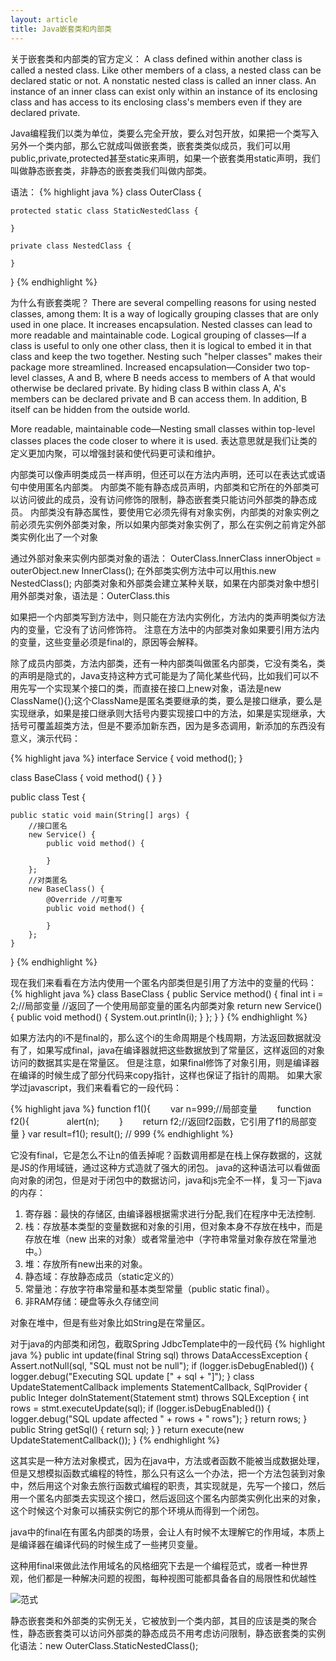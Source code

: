 ```yaml
---
layout: article
title: Java嵌套类和内部类
---
```



关于嵌套类和内部类的官方定义：
A class defined within another class is called a nested class. Like other members of a class, a nested class can be declared static or not. A nonstatic nested class is called an inner class. An instance of an inner class can exist only within an instance of its enclosing class and has access to its enclosing class's members even if they are declared private.

Java编程我们以类为单位，类要么完全开放，要么对包开放，如果把一个类写入另外一个类内部，那么它就成叫做嵌套类，嵌套类类似成员，我们可以用public,private,protected甚至static来声明，如果一个嵌套类用static声明，我们叫做静态嵌套类，非静态的嵌套类我们叫做内部类。

语法：
{% highlight java %}
class OuterClass {

    protected static class StaticNestedClass {

    }

    private class NestedClass {

    }
}
{% endhighlight %}

为什么有嵌套类呢？
There are several compelling reasons for using nested classes, among them:
It is a way of logically grouping classes that are only used in one place.
It increases encapsulation.
Nested classes can lead to more readable and maintainable code.
Logical grouping of classes—If a class is useful to only one other class, then it is logical to embed it in that class and keep the two together. Nesting such "helper classes" makes their package more streamlined.
Increased encapsulation—Consider two top-level classes, A and B, where B needs access to members of A that would otherwise be declared private. By hiding class B within class A, A's members can be declared private and B can access them. In addition, B itself can be hidden from the outside world.

More readable, maintainable code—Nesting small classes within top-level classes places the code closer to where it is used.
表达意思就是我们让类的定义更加内聚，可以增强封装和使代码更可读和维护。

内部类可以像声明类成员一样声明，但还可以在方法内声明，还可以在表达式或语句中使用匿名内部类。
内部类不能有静态成员声明，内部类和它所在的外部类可以访问彼此的成员，没有访问修饰的限制，静态嵌套类只能访问外部类的静态成员。
内部类没有静态属性，要使用它必须先得有对象实例，内部类的对象实例之前必须先实例外部类对象，所以如果内部类对象实例了，那么在实例之前肯定外部类实例化出了一个对象

通过外部对象来实例内部类对象的语法：
OuterClass.InnerClass innerObject = outerObject.new InnerClass();
在外部类实例方法中可以用this.new NestedClass();
内部类对象和外部类会建立某种关联，如果在内部类对象中想引用外部类对象，语法是：OuterClass.this

如果把一个内部类写到方法中，则只能在方法内实例化，方法内的类声明类似方法内的变量，它没有了访问修饰符。
注意在方法中的内部类对象如果要引用方法内的变量，这些变量必须是final的，原因等会解释。

除了成员内部类，方法内部类，还有一种内部类叫做匿名内部类，它没有类名，类的声明是隐式的，Java支持这种方式可能是为了简化某些代码，比如我们可以不用先写一个实现某个接口的类，而直接在接口上new对象，语法是new ClassName(){};这个ClassName是匿名类要继承的类，要么是接口继承，要么是实现继承，如果是接口继承则大括号内要实现接口中的方法，如果是实现继承，大括号可覆盖超类方法，但是不要添加新东西，因为是多态调用，新添加的东西没有意义，演示代码：

{% highlight java %}
interface Service {
    void method();
}

class BaseClass {
    void method() {
    }
}


public class Test {

    public static void main(String[] args) {
        //接口匿名
        new Service() {
            public void method() {

            }
        };
        //对类匿名
        new BaseClass() {
            @Override //可重写
            public void method() {

            }
        };
    }
}
{% endhighlight %}

现在我们来看看在方法内使用一个匿名内部类但是引用了方法中的变量的代码：
{% highlight java %}
class BaseClass {
    public Service method() {
        final int i = 2;//局部变量
        //返回了一个使用局部变量的匿名内部类对象
        return new Service() {
            public void method() {
                System.out.println(i);
            }
        };
    }
}
{% endhighlight %}


如果方法内的i不是final的，那么这个i的生命周期是个栈周期，方法返回数据就没有了，如果写成final，java在编译器就把这些数据放到了常量区，这样返回的对象访问的数据其实是在常量区。
但是注意，如果final修饰了对象引用，则是编译器在编译的时候生成了部分代码来copy指针，这样也保证了指针的周期。
如果大家学过javascript，我们来看看它的一段代码：


{% highlight java %}
function f1(){
　　var n=999;//局部变量
　　function f2(){
　　　　alert(n);
　　}
　　return f2;//返回f2函数，它引用了f1的局部变量
}
var result=f1();
result(); // 999
{% endhighlight %}

它没有final，它是怎么不让n的值丢掉呢？函数调用都是在栈上保存数据的，这就是JS的作用域链，通过这种方式造就了强大的闭包。
java的这种语法可以看做面向对象的闭包，但是对于闭包中的数据访问，java和js完全不一样，复习一下java的内存：


1. 寄存器：最快的存储区, 由编译器根据需求进行分配,我们在程序中无法控制.
2. 栈：存放基本类型的变量数据和对象的引用，但对象本身不存放在栈中，而是存放在堆（new 出来的对象）或者常量池中（字符串常量对象存放在常量池中。）
3. 堆：存放所有new出来的对象。
4. 静态域：存放静态成员（static定义的）
5. 常量池：存放字符串常量和基本类型常量（public static final）。
6. 非RAM存储：硬盘等永久存储空间


对象在堆中，但是有些对象比如String是在常量区。

对于java的内部类和闭包，截取Spring JdbcTemplate中的一段代码
{% highlight java %}
public int update(final String sql) throws DataAccessException {
		Assert.notNull(sql, "SQL must not be null");
		if (logger.isDebugEnabled()) {
			logger.debug("Executing SQL update [" + sql + "]");
		}
		class UpdateStatementCallback implements StatementCallback<Integer>, SqlProvider {
			public Integer doInStatement(Statement stmt) throws SQLException {
				int rows = stmt.executeUpdate(sql);
				if (logger.isDebugEnabled()) {
					logger.debug("SQL update affected " + rows + " rows");
				}
				return rows;
			}
			public String getSql() {
				return sql;
			}
		}
		return execute(new UpdateStatementCallback());
	}
{% endhighlight %}

这其实是一种方法对象模式，因为在java中，方法或者函数不能被当成数据处理，但是又想模拟函数式编程的特性，那么只有这么一个办法，把一个方法包装到对象中，然后用这个对象去旅行函数式编程的职责，其实现就是，先写一个接口，然后用一个匿名内部类去实现这个接口，然后返回这个匿名内部类实例化出来的对象，这个时候这个对象可以捕获实例它的那个环境从而得到一个闭包。

java中的final在有匿名内部类的场景，会让人有时候不太理解它的作用域，本质上是编译器在编译代码的时候生成了一些拷贝变量。

这种用final来做此法作用域名的风格细究下去是一个编程范式，或者一种世界观，他们都是一种解决问题的视图，每种视图可能都具备各自的局限性和优越性

![范式](/images/paradigm.png)

静态嵌套类和外部类的实例无关，它被放到一个类内部，其目的应该是类的聚合性，静态嵌套类可以访问外部类的静态成员不用考虑访问限制，静态嵌套类的实例化语法：new OuterClass.StaticNestedClass();
